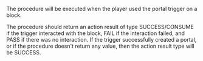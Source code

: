 The procedure will be executed when the player used the portal trigger on a block.

The procedure should return an action result of type SUCCESS/CONSUME if the trigger interacted with the block, FAIL if the interaction failed, and PASS if there was no interaction. If the trigger successfully created a portal, or if the procedure doesn't return any value, then the action result type will be SUCCESS.